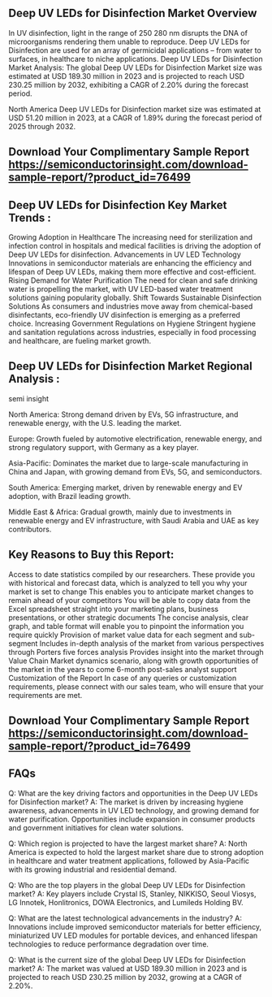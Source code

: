 ## Deep UV LEDs for Disinfection Market Overview
In UV disinfection, light in the range of 250 280 nm disrupts the DNA of microorganisms rendering them unable to reproduce. Deep UV LEDs for Disinfection are used for an array of germicidal applications – from water to surfaces, in healthcare to niche applications.
Deep UV LEDs for Disinfection Market Analysis:
The global Deep UV LEDs for Disinfection Market size was estimated at USD 189.30 million in 2023 and is projected to reach USD 230.25 million by 2032, exhibiting a CAGR of 2.20% during the forecast period.

North America Deep UV LEDs for Disinfection market size was estimated at USD 51.20 million in 2023, at a CAGR of 1.89% during the forecast period of 2025 through 2032.
## Download Your Complimentary Sample Report https://semiconductorinsight.com/download-sample-report/?product_id=76499

## Deep UV LEDs for Disinfection Key Market Trends  :
Growing Adoption in Healthcare
The increasing need for sterilization and infection control in hospitals and medical facilities is driving the adoption of Deep UV LEDs for disinfection.
Advancements in UV LED Technology
Innovations in semiconductor materials are enhancing the efficiency and lifespan of Deep UV LEDs, making them more effective and cost-efficient.
Rising Demand for Water Purification
The need for clean and safe drinking water is propelling the market, with UV LED-based water treatment solutions gaining popularity globally.
Shift Towards Sustainable Disinfection Solutions
As consumers and industries move away from chemical-based disinfectants, eco-friendly UV disinfection is emerging as a preferred choice.
Increasing Government Regulations on Hygiene
Stringent hygiene and sanitation regulations across industries, especially in food processing and healthcare, are fueling market growth.
## Deep UV LEDs for Disinfection Market Regional Analysis :
semi insight

North America:
Strong demand driven by EVs, 5G infrastructure, and renewable energy, with the U.S. leading the market.

Europe:
Growth fueled by automotive electrification, renewable energy, and strong regulatory support, with Germany as a key player.

Asia-Pacific:
Dominates the market due to large-scale manufacturing in China and Japan, with growing demand from EVs, 5G, and semiconductors.

South America:
Emerging market, driven by renewable energy and EV adoption, with Brazil leading growth.

Middle East & Africa:
Gradual growth, mainly due to investments in renewable energy and EV infrastructure, with Saudi Arabia and UAE as key contributors.

## Key Reasons to Buy this Report:
Access to date statistics compiled by our researchers. These provide you with historical and forecast data, which is analyzed to tell you why your market is set to change
This enables you to anticipate market changes to remain ahead of your competitors
You will be able to copy data from the Excel spreadsheet straight into your marketing plans, business presentations, or other strategic documents
The concise analysis, clear graph, and table format will enable you to pinpoint the information you require quickly
Provision of market value data for each segment and sub-segment
Includes in-depth analysis of the market from various perspectives through Porters five forces analysis
Provides insight into the market through Value Chain
Market dynamics scenario, along with growth opportunities of the market in the years to come
6-month post-sales analyst support
Customization of the Report
In case of any queries or customization requirements, please connect with our sales team, who will ensure that your requirements are met.

 ## Download Your Complimentary Sample Report https://semiconductorinsight.com/download-sample-report/?product_id=76499

## FAQs
Q: What are the key driving factors and opportunities in the Deep UV LEDs for Disinfection market?
A: The market is driven by increasing hygiene awareness, advancements in UV LED technology, and growing demand for water purification. Opportunities include expansion in consumer products and government initiatives for clean water solutions.

Q: Which region is projected to have the largest market share?
A: North America is expected to hold the largest market share due to strong adoption in healthcare and water treatment applications, followed by Asia-Pacific with its growing industrial and residential demand.

Q: Who are the top players in the global Deep UV LEDs for Disinfection market?
A: Key players include Crystal IS, Stanley, NIKKISO, Seoul Viosys, LG Innotek, Honlitronics, DOWA Electronics, and Lumileds Holding BV.

Q: What are the latest technological advancements in the industry?
A: Innovations include improved semiconductor materials for better efficiency, miniaturized UV LED modules for portable devices, and enhanced lifespan technologies to reduce performance degradation over time.

Q: What is the current size of the global Deep UV LEDs for Disinfection market?
A: The market was valued at USD 189.30 million in 2023 and is projected to reach USD 230.25 million by 2032, growing at a CAGR of 2.20%.
